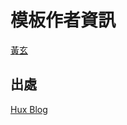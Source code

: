 # 模板作者資訊

[黃玄](https://github.com/Huxpro)

## 出處
[Hux Blog](https://github.com/Huxpro/huxpro.github.io)





